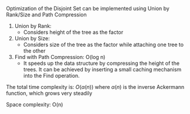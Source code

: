 Optimization of the Disjoint Set can be implemented using Union by Rank/Size and Path Compression

1. Union by Rank:
    - Considers height of the tree as the factor
2. Union by Size: 
    - Considers size of the tree as the factor while attaching one tree to the other  
3. Find with Path Compression: O(log n)
    - It speeds up the data structure by compressing the height of the trees. It can be achieved by inserting a 
small caching mechanism into the Find operation. 

The total time complexity is:
$O(\alpha (n))$
where $\alpha(n)$ is the inverse Ackermann function, which grows very steadily

Space complexity: O(n) 